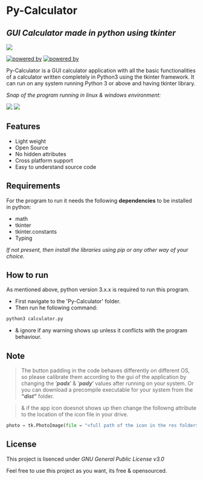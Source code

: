 # Py-Calculator
## _GUI Calculator made in python using tkinter_
![](https://i.ibb.co/DtWdrx4/icon.png)

[![powered by](https://img.shields.io/badge/Powered%20by-Python%203-blue)](https://www.python.org/)
[![powered by](https://img.shields.io/badge/Powered%20by-Tkinter-red)](https://docs.python.org/3/library/tkinter.html)

Py-Calculator is a GUI calculator application with all the basic functionalities of a calculator written completely in Python3 using the tkinter framework.
It can run on any system running Python 3 or above and having tkinter library.

_Snap of the program running in linux & windows environment:_

![](https://i.ibb.co/cCgp7Bg/ezgif.gif)  ![](https://i.ibb.co/NThwNNt/Screenshot-76.png)
## Features 

- Light weight
- Open Source
- No hidden attributes
- Cross platform support
- Easy to understand source code

## Requirements
For the program to run it needs the following **dependencies** to be installed in python:
- math
- tkinter
- tkinter.constants
- Typing 

_If not present, then install the libraries using pip or any other way of your choice._

## How to run
As mentioned above, python version 3.x.x is required to run this program.
- First navigate to the 'Py-Calculator' folder.
- Then run he following command:
```sh
python3 calculator.py
```
- & ignore if any warning shows up unless it conflicts with the program behaviour.

## Note
>The button padding in the code behaves differently on different OS, so please calibrate them according to the gui of the application by changing the ‘_**padx**_’ & ‘_**pady**_’ values after running on your system. Or you can download a precompile executable for your system from the **“_dist_”** folder.

>& if the app icon doesnot shows up then change the followng attribute to the location of the icon file in your drive.
```py
photo = tk.PhotoImage(file = "<full path of the icon in the res folder>")
```

## License

This project is lisenced under _GNU General Public License v3.0_

Feel free to use this project as you want, its free & opensourced.
